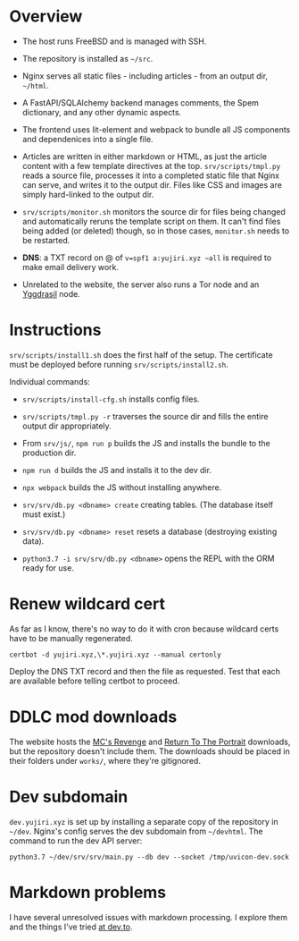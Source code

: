 # Overview

* The host runs FreeBSD and is managed with SSH.

* The repository is installed as `~/src`.

* Nginx serves all static files - including articles - from an output dir, `~/html`.

* A FastAPI/SQLAlchemy backend manages comments, the Spem dictionary, and any other dynamic aspects.

* The frontend uses lit-element and webpack to bundle all JS components and dependenices into a single file.

* Articles are written in either markdown or HTML, as just the article content with a few template directives at the top. `srv/scripts/tmpl.py` reads a source file, processes it into a completed static file that Nginx can serve, and writes it to the output dir. Files like CSS and images are simply hard-linked to the output dir.

* `srv/scripts/monitor.sh` monitors the source dir for files being changed and automatically reruns the template script on them. It can't find files being added (or deleted) though, so in those cases, `monitor.sh` needs to be restarted.

* **DNS**: a TXT record on @ of `v=spf1 a:yujiri.xyz ~all` is required to make email delivery work.

* Unrelated to the website, the server also runs a Tor node and an [Yggdrasil](https://yggdrasil-network.github.io) node.

# Instructions

`srv/scripts/install1.sh` does the first half of the setup. The certificate must be deployed before running `srv/scripts/install2.sh`.

Individual commands:

* `srv/scripts/install-cfg.sh` installs config files.

* `srv/scripts/tmpl.py -r` traverses the source dir and fills the entire output dir appropriately.

* From `srv/js/`, `npm run p` builds the JS and installs the bundle to the production dir.

* `npm run d` builds the JS and installs it to the dev dir.

* `npx webpack` builds the JS without installing anywhere.

* `srv/srv/db.py <dbname> create` creating tables. (The database itself must exist.)

* `srv/srv/db.py <dbname> reset` resets a database (destroying existing data).

* `python3.7 -i srv/srv/db.py <dbname>` opens the REPL with the ORM ready for use.

# Renew wildcard cert

As far as I know, there's no way to do it with cron because wildcard certs have to be manually regenerated.

`certbot -d yujiri.xyz,\*.yujiri.xyz --manual certonly`

Deploy the DNS TXT record and then the file as requested. Test that each are available before telling certbot to proceed.

# DDLC mod downloads

The website hosts the [MC's Revenge](https://yujiri.xyz/works/mc_revenge/) and [Return To The Portrait](https://yujiri.xyz/works/return_to_the_portrait/) downloads, but the repository doesn't include them. The downloads should be placed in their folders under `works/`, where they're gitignored.

# Dev subdomain

`dev.yujiri.xyz` is set up by installing a separate copy of the repository in `~/dev`. Nginx's config serves the dev subdomain from `~/devhtml`. The command to run the dev API server:

`python3.7 ~/dev/srv/srv/main.py --db dev --socket /tmp/uvicon-dev.sock`

# Markdown problems

I have several unresolved issues with markdown processing. I explore them and the things I've tried [at dev.to](https://dev.to/yujiri8/the-quest-for-a-better-markdown-processor-31og).
